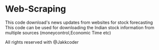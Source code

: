 # Web-Scraping
This code download's news updates from websites for stock forecasting
This code can be used for downloading the Indian stock information from multiple sources (moneycontrol,Economic Time etc)

All rights reserved with @Jakkcoder
